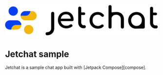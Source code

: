 <img src="screenshots/jetchatlogo.png"/>

# Jetchat sample

Jetchat is a sample chat app built with [Jetpack Compose][compose].

